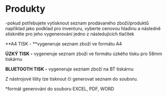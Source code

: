 # Produkty

-pokud potřebujete vytisknout seznam prodávaného zboží/produktů například jako podklad pro inventuru, vyberte cenovou hladinu a následně stiskněte pro jeho vygenerování jedno z následujících tlačítek

**A4 TISK - **vygeneruje seznam zboží ve formátu A4

**ÚZKÝ TISK -** vygeneruje seznam zboží ve formátu úzkého tisku pro 58mm tiskárnu

**BLUETOOTH TISK -** vygeneruje seznam zboží na BT tiskárnu

Z nástrojové lišty lze tisknout či generovat seznam do souboru.

\*formát generování do souboru EXCEL, PDF, WORD

